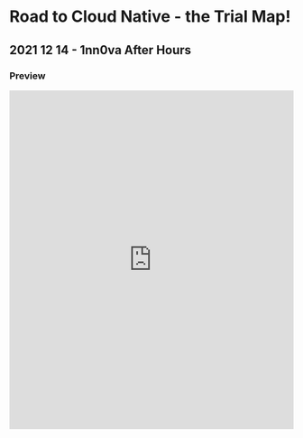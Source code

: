 # Road to Cloud Native - the Trial Map!
## 2021 12 14 - 1nn0va After Hours
### Preview

<iframe src='https://view.officeapps.live.com/op/view.aspx?src=https%3A%2F%2Fraw.githubusercontent.com%2Frcappello%2Frcappello%2Fmain%2FEvents%2F20211214-1nn0va%20After%20Hours%2F1nn0va%20After%20Hour%20FY22%20-%20Road%20to%20Cloud%20Native%20-%20the%20Trial%20Map!.pptx&wdOrigin=BROWSELINK' width='100%' height='600px' frameborder='0'>